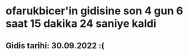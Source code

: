 # ofarukbicer'in gidisine son 4 gun 6 saat 15 dakika 24 saniye kaldi

## Gidis tarihi: 30.09.2022 :(